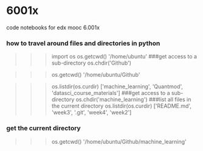 6001x
=====

code notebooks for edx mooc 6.001x

### how to travel around files and directories in python
>>> import os
>>> os.getcwd()
'/home/ubuntu'
###get access to a sub-directory
>>> os.chdir('Github')

>>> os.getcwd()
'/home/ubuntu/Github'

>>> os.listdir(os.curdir)
['machine_learning', 'Quantmod', 'datasci_course_materials']
###get access to a sub-directory
>>> os.chdir('machine_learning')
###list all files in the current directory
>>> os.listdir(os.curdir)
['README.md', 'week3', '.git', 'week4', 'week2']
### get the current directory
>>> os.getcwd()
'/home/ubuntu/Github/machine_learning'
